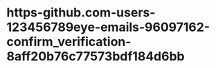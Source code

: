 # https-github.com-users-123456789eye-emails-96097162-confirm_verification-8aff20b76c77573bdf184d6bb